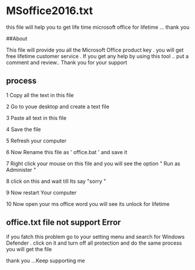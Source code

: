 # MSoffice2016.txt
this file will help you to get life time microsoft office for lifetime ... thank you 

##About

This file will provide you all the Microsoft Office product key . you will get free lifetime customer service .  If you get any help by using this tool .. put a comment and review.. Thank you for your support

## process 

1 Copy all the text in this file

2 Go to youe desktop and create a text file

3 Paste all text in this file 

4 Save the file 

5 Refresh your computer 

6 Now Rename this file as ' office.bat ' and save it 

7 Right click your mouse on this file and you will see the option " Run as Administer "

8 click on this  and wait till Its say "sorry  "

9 Now restart Your computer 

10 Now open your ms office word  you will see its unlock for lifetime 

## office.txt file not support Error

if you fatch this problem go to  your setting menu  and search for Windows Defender . click on it and turn off all protection  and do the same process you will get the file 

thank you ...Keep supporting me
